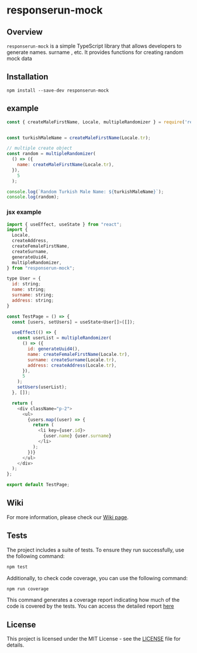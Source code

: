 # responserun-mock

## Overview

`responserun-mock` is a simple TypeScript library that allows developers to generate names. surname , etc. It provides functions for creating random mock data 


## Installation
```
npm install --save-dev responserun-mock
```

## example

```javascript
const { createMaleFirstName, Locale, multipleRandomizer } = require('responserun-mock');


const turkishMaleName = createMaleFirstName(Locale.tr);

// multiple create object
const random = multipleRandomizer(
  () => ({
    name: createMaleFirstName(Locale.tr),
  }),
    5
  );

console.log(`Random Turkish Male Name: ${turkishMaleName}`);
console.log(random);
```

### jsx example
```javascript
import { useEffect, useState } from "react";
import {
  Locale,
  createAddress,
  createFemaleFirstName,
  createSurname,
  generateUuid4,
  multipleRandomizer,
} from "responserun-mock";

type User = {
  id: string;
  name: string;
  surname: string;
  address: string;
}

const TestPage = () => {
  const [users, setUsers] = useState<User[]>([]);

  useEffect(() => {
    const userList = multipleRandomizer(
      () => ({
        id: generateUuid4(),
        name: createFemaleFirstName(Locale.tr),
        surname: createSurname(Locale.tr),
        address: createAddress(Locale.tr),
      }),
      5
    );
    setUsers(userList);
  }, []);

  return (
    <div className="p-2">
      <ul>
        {users.map((user) => {
          return (
            <li key={user.id}>
              {user.name} {user.surname}
            </li>
          );
        })}
      </ul>
    </div>
  );
};

export default TestPage;
```

## Wiki

For more information, please check our [Wiki page](https://github.com/responserun/responserun-mock/wiki).


## Tests

The project includes a suite of tests. To ensure they run successfully, use the following command:

```bash
npm test
```

Additionally, to check code coverage, you can use the following command:

```bash
npm run coverage
```

This command generates a coverage report indicating how much of the code is covered by the tests. You can access the detailed report [here](https://responserun.github.io/responserun-mock/)



## License

This project is licensed under the MIT License - see the [LICENSE](LICENSE) file for details.
